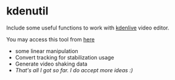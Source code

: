 # kdenutil

Include some useful functions to work with [kdenlive](https://kdenlive.org) video editor.

You may access this tool from [here](https://xgvargas.github.io/kdenutil/)

- some linear manipulation
- Convert tracking for stabilization usage
- Generate video shaking data
- _That's all I got so far. I do accept more ideas :)_
